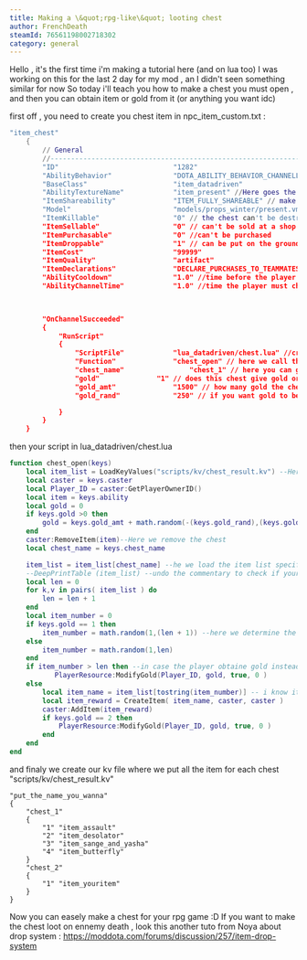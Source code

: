 ```yaml
---
title: Making a \&quot;rpg-like\&quot; looting chest
author: FrenchDeath
steamId: 76561198002718302
category: general
---
```


Hello , it's the first time i'm making a tutorial here (and on lua too)
I was working on this for the last 2 day for my mod , an I didn't seen something similar for now 
So today i'll teach you how to make a chest you must open , and then you can obtain item or gold from it (or anything you want idc)

first off , you need to create you chest item in npc_item_custom.txt :

~~~lua
"item_chest"
	{
		// General
		//-------------------------------------------------------------------------------------------------------------
		"ID"							"1282"														// Here put a unused ID.
		"AbilityBehavior"				"DOTA_ABILITY_BEHAVIOR_CHANNELLED|DOTA_ABILITY_BEHAVIOR_NO_TARGET" // here we define it as a channeled item
		"BaseClass"						"item_datadriven"
		"AbilityTextureName"			"item_present" //Here goes the texture name of the item
		"ItemShareability"				"ITEM_FULLY_SHAREABLE" // make everyone able to use it
		"Model"							"models/props_winter/present.vmdl"
		"ItemKillable"					"0" // the chest can't be destroyed when on ground
		"ItemSellable"					"0" // can't be sold at a shop
		"ItemPurchasable"				"0" //can't be purchased
		"ItemDroppable"					"1" // can be put on the ground (set it to 0 if you don't want allow the player to
		"ItemCost"						"99999" 
		"ItemQuality"					"artifact"
		"ItemDeclarations"				"DECLARE_PURCHASES_TO_TEAMMATES | DECLARE_PURCHASES_IN_SPEECH | DECLARE_PURCHASES_TO_SPECTATORS"
		"AbilityCooldown"				"1.0" //time before the player can open another chest
		"AbilityChannelTime"			"1.0" //time the player must channel to open the chest
		


		"OnChannelSucceeded"
		{
			"RunScript"
		    {
		        "ScriptFile"			"lua_datadriven/chest.lua" //create a folder named lua_item in "your_game_mode\scripts\vscripts" and create a text file called chest.lua
				"Function"				"chest_open" // here we call the function
				"chest_name"				"chest_1" // here you can give a name to this chest in case you want more than 1 chest type 
				"gold"				"1" // does this chest give gold or only item ? (0 = no gold , 1 = gold instead of item , 2 = gold + item)
				"gold_amt"				"1500" // how many gold the chest give if it give out
				"gold_rand"				"250" // if you want gold to be random

		    }
		}
	}
~~~
then your script in lua_datadriven/chest.lua 
~~~lua
function chest_open(keys)
	local item_list = LoadKeyValues("scripts/kv/chest_result.kv") --Here we load a kv file where we will put all the item you can find in chest
	local caster = keys.caster
	local Player_ID = caster:GetPlayerOwnerID() 
	local item = keys.ability
	local gold = 0
	if keys.gold >0 then
		gold = keys.gold_amt + math.random(-(keys.gold_rand),(keys.gold_rand))
	end
	caster:RemoveItem(item)--Here we remove the chest
	local chest_name = keys.chest_name

	item_list = item_list[chest_name] --he we load the item list specific to this chest
	--DeepPrintTable (item_list) --undo the commentary to check if your item_list is right
	local len = 0
	for k,v in pairs( item_list ) do
		len = len + 1
	end
	local item_number = 0
	if keys.gold == 1 then
		item_number = math.random(1,(len + 1)) --here we determine the item number (soo here we chose the item), the +1 is to add the gold chance in ,you can change it to 2 or more if you want gold to have higger change of appear
	else
		item_number = math.random(1,len)
	end
	if item_number > len then --in case the player obtaine gold instead of item
	       PlayerResource:ModifyGold(Player_ID, gold, true, 0 ) 
	else
		local item_name = item_list[tostring(item_number)] -- i know it could be better , but i'm not realy used to kv
		local item_reward = CreateItem( item_name, caster, caster )
		caster:AddItem(item_reward)
		if keys.gold == 2 then
			PlayerResource:ModifyGold(Player_ID, gold, true, 0 ) 
		end
	end
end
~~~

and finaly we create our kv file where we put all the item for each chest 
"scripts/kv/chest_result.kv"
~~~
"put_the_name_you_wanna" 
{ 
    "chest_1"
    { 
        "1" "item_assault"
        "2" "item_desolator"
        "3" "item_sange_and_yasha"   
        "4" "item_butterfly"
    }
    "chest_2"
    { 
        "1" "item_youritem"
    }
}
~~~

Now you can easely make a chest for your rpg game :D
If you want to make the chest loot on ennemy death , look this another tuto from Noya about drop system : 
https://moddota.com/forums/discussion/257/item-drop-system